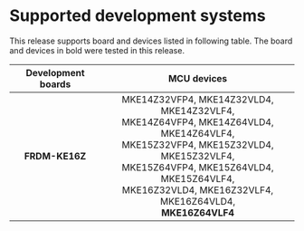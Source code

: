 # Supported development systems

This release supports board and devices listed in following table. The board and devices in bold were tested in this release.

|Development boards|MCU devices|
|:--:              |:--:       |
|**FRDM-KE16Z**|MKE14Z32VFP4, MKE14Z32VLD4, MKE14Z32VLF4,<br> MKE14Z64VFP4, MKE14Z64VLD4, MKE14Z64VLF4,<br> MKE15Z32VFP4, MKE15Z32VLD4, MKE15Z32VLF4,<br> MKE15Z64VFP4, MKE15Z64VLD4, MKE15Z64VLF4,<br> MKE16Z32VLD4, MKE16Z32VLF4, MKE16Z64VLD4,<br> **MKE16Z64VLF4**|

